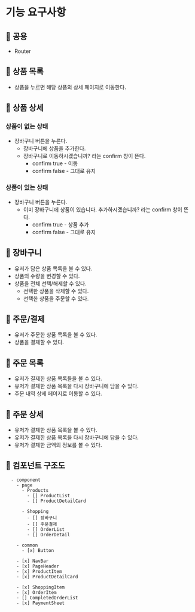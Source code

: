 # 기능 요구사항

## 🌟 공용

- Router

## 🌟 상품 목록

- 상품을 누르면 해당 상품의 상세 페이지로 이동한다.

## 🌟 상품 상세

### 상품이 없는 상태

- 장바구니 버튼을 누른다.
  - 장바구니에 상품을 추가한다.
  - 장바구니로 이동하시겠습니까? 라는 confirm 창이 뜬다.
    - confirm true - 이동
    - confirm false - 그대로 유지

### 상품이 있는 상태

- 장바구니 버튼을 누른다.
  - 이미 장바구니에 상품이 있습니다. 추가하시겠습니까? 라는 confirm 창이 뜬다.
    - confirm true - 상품 추가
    - confirm false - 그대로 유지

## 🌟 장바구니

- 유저가 담은 상품 목록을 볼 수 있다.
- 상품의 수량을 변경할 수 있다.
- 상품을 전체 선택/해제할 수 있다.
  - 선택한 상품을 삭제할 수 있다.
  - 선택한 상품을 주문할 수 있다.

## 🌟 주문/결제

- 유저가 주문한 상품 목록을 볼 수 있다.
- 상품을 결제할 수 있다.

## 🌟 주문 목록

- 유저가 결제한 상품 목록들을 볼 수 있다.
- 유저가 결제한 상품 목록을 다시 장바구니에 담을 수 있다.
- 주문 내역 상세 페이지로 이동할 수 있다.

## 🌟 주문 상세

- 유저가 결제한 상품 목록을 볼 수 있다.
- 유저가 결제한 상품 목록을 다시 장바구니에 담을 수 있다.
- 유저가 결제한 금액의 정보를 볼 수 있다.

## 🌟 컴포넌트 구조도

```
  - component
    - page
      - Products
        - [] ProductList
        - [] ProductDetailCard

      - Shopping
        - [] 장바구니
        - [] 주문결제
        - [] OrderList
        - [] OrderDetail

    - common
      - [x] Button

    - [x] NavBar
    - [x] PageHeader
    - [x] ProductItem
    - [x] ProductDetailCard

    - [x] ShoppingItem
    - [x] OrderItem
    - [] CompletedOrderList
    - [x] PaymentSheet
```
